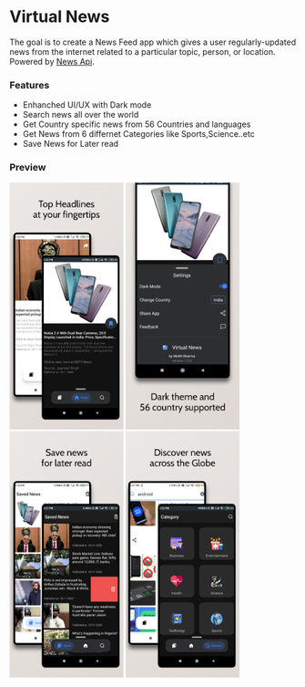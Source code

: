 # Virtual News
The goal is to create a News Feed app which gives a user regularly-updated news from the internet 
related to a particular topic, person, or location.
Powered by [News Api](https://newsapi.org). 

### Features

* Enhanched UI/UX with Dark mode
* Search news all over the world
* Get Country specific news from 56 Countries and languages
* Get News from 6 differnet Categories like Sports,Science..etc
* Save News for Later read

### Preview
<img src="previews/home.png" width=200/> <img src="previews/settings.png" width=200/>
<img src="previews/saved.png" width=200/> <img src="previews/discover.png" width=200/>
